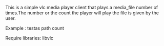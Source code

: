 
This is a simple vlc media player client that plays a media_file number of times.The number or the count the  player will play the file is given by the user.


Example : testas path count

Require libraries:
   libvlc
